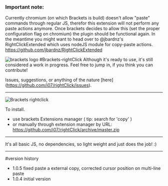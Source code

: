 ### Important note:
Currently chromium (on which Brackets is build) doesn't allow "paste" commands through regular JS, therefor this extension will not perform any paste actions anymore. Once brackets decides to allow this (set the proper configuration flag on chromium) the plugin should be functional again. In the meantime you might want to head over to @jbardnz's RightClickExtended which uses nodeJS module for copy-paste actions. https://github.com/jbardnz/RightClickExtended 

![brackets logo](https://cloud.githubusercontent.com/assets/6317005/12852935/6082a77a-cc29-11e5-910d-3947bcd2b535.png)
#Brackets-rightClick 
Although it's ready to use, it's still considered a work in progress. Feel free to jump in, if you think you can contribute!

Issues, suggestions, or anything of the nature [here] (https://github.com/i07/rightClick/issues).
***
![Brackets rightclick](https://cloud.githubusercontent.com/assets/6317005/12866145/de73b386-ccba-11e5-92e6-5cf60bc74960.png)


To install.

- use brackets Extensions manager ( tip: search for 'copy' )
- or manually through extension manager by URL: https://github.com/i07/rightClick/archive/master.zip

***
It's all basic JS, no dependencies, so light weight and just does the job! :)

***
#version history
- 1.0.5 fixed paste a external copy, corrected cursor position on multi-line paste
- 1.0.4 initial version

